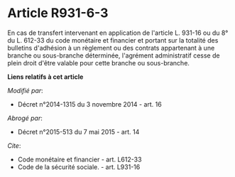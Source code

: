 # Article R931-6-3

En cas de transfert intervenant en application de l'article L. 931-16 ou du 8° du L. 612-33 du code monétaire et financier et
portant sur la totalité des bulletins d'adhésion à un règlement ou des contrats appartenant à une branche ou sous-branche
déterminée, l'agrément administratif cesse de plein droit d'être valable pour cette branche ou sous-branche.

**Liens relatifs à cet article**

_Modifié par_:

  - Décret n°2014-1315 du 3 novembre 2014 - art. 16

_Abrogé par_:

  - Décret n°2015-513 du 7 mai 2015 - art. 14

_Cite_:

  - Code monétaire et financier - art. L612-33
  - Code de la sécurité sociale. - art. L931-16
